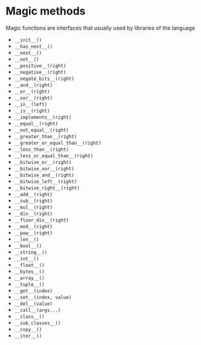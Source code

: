 # Magic methods

Magic functions are interfaces that usually used by libraries of the language

- `__init__()`
- `__has_next__()`
- `__next__()`
- `__not__()`
- `__positive__(right)`
- `__negative__(right)`
- `__negate_bits__(right)`
- `__and__(right)`
- `__or__(right)`
- `__xor__(right)`
- `__in__(left)`
- `__is__(right)`
- `__implements__(right)`
- `__equal__(right)`
- `__not_equal__(right)`
- `__greater_than__(right)`
- `__greater_or_equal_than__(right)`
- `__less_than__(right)`
- `__less_or_equal_than__(right)`
- `__bitwise_or__(right)`
- `__bitwise_xor__(right)`
- `__bitwise_and__(right)`
- `__bitwise_left__(right)`
- `__bitwise_right__(right)`
- `__add__(right)`
- `__sub__(right)`
- `__mul__(right)`
- `__div__(right)`
- `__floor_div__(right)`
- `__mod__(right)`
- `__pow__(right)`
- `__len__()`
- `__bool__()`
- `__string__()`
- `__int__()`
- `__float__()`
- `__bytes__()`
- `__array__()`
- `__tuple__()`
- `__get__(index)`
- `__set__(index, value)`
- `__del__(value)`
- `__call__(args...)`
- `__class__()`
- `__sub_classes__()`
- `__copy__()`
- `__iter__()`